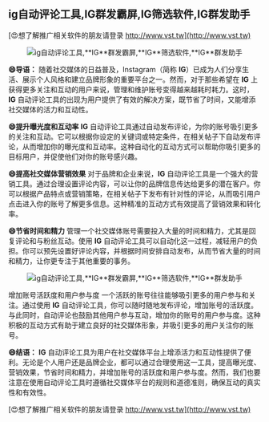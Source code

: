 ## **ig自动评论工具,**IG**群发霸屏,**IG**筛选软件,**IG**群发助手**

[😍想了解推广相关软件的朋友请登录 http://www.vst.tw](http://www.vst.tw)

 <center><img src="https://vst.tw/MP4/tuiguang/png/2.png" alt="ig自动评论工具,**IG**群发霸屏,**IG**筛选软件,**IG**群发助手"></center>

**😄导语：**
随着社交媒体的日益普及，Instagram（简称 **IG**）已成为人们分享生活、展示个人风格和建立品牌形象的重要平台之一。然而，对于那些希望在 **IG** 上获得更多关注和互动的用户来说，管理和维护账号变得越来越耗时耗力。这时，**IG** 自动评论工具的出现为用户提供了有效的解决方案，既节省了时间，又能增添社交媒体的活力和互动性。

**😄提升曝光度和互动率**
**IG** 自动评论工具通过自动发布评论，为你的账号吸引更多的关注和互动。它可以根据你设定的关键词或特定条件，在相关帖子下自动发布评论，从而增加你的曝光度和互动率。这种自动化的互动方式可以帮助你吸引更多的目标用户，并促使他们对你的账号感兴趣。

**😄提高社交媒体营销效果**
对于品牌和企业来说，**IG** 自动评论工具是一个强大的营销工具。通过合理设置评论内容，可以让你的品牌信息传达给更多的潜在客户。你可以根据产品特点或营销策略，在相关帖子下发布有针对性的评论，从而吸引用户点击进入你的账号了解更多信息。这种精准的互动方式有效提高了营销效果和转化率。

**😄节省时间和精力**
管理一个社交媒体账号需要投入大量的时间和精力，尤其是回复评论和与粉丝互动。使用 **IG** 自动评论工具可以自动化这一过程，减轻用户的负担。你可以预先设置好评论内容，并根据时间安排自动发布，从而节省大量的时间和精力，让你更专注于其他重要的事务。

 <center><img src="https://vst.tw/MP4/tuiguang/png/4.png" alt="ig自动评论工具,**IG**群发霸屏,**IG**筛选软件,**IG**群发助手"></center>

增加账号活跃度和用户参与度
一个活跃的账号往往能够吸引更多的用户参与和关注。通过使用 **IG** 自动评论工具，你可以随时随地发布评论，增加账号的活跃度。与此同时，自动评论也鼓励其他用户参与互动，增加你的账号的用户参与度。这种积极的互动方式有助于建立良好的社交媒体形象，并吸引更多的用户关注你的账号。

**😄结语：**
**IG** 自动评论工具为用户在社交媒体平台上增添活力和互动性提供了便利。无论是个人用户还是品牌企业，都可以通过合理使用这一工具，提高曝光度、营销效果，节省时间和精力，并增加账号的活跃度和用户参与度。然而，我们也要注意在使用自动评论工具时遵循社交媒体平台的规则和道德准则，确保互动的真实性和有效性。

[😍想了解推广相关软件的朋友请登录 http://www.vst.tw](http://www.vst.tw)



